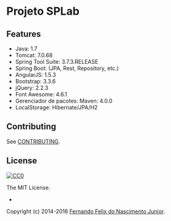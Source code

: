 # Projeto SPLab

## Features

- Java: 1.7
- Tomcat: 7.0.68
- Spring Tool Suite: 3.7.3.RELEASE
- Spring Boot: (JPA, Rest, Repository, etc.)
- AngularJS: 1.5.3
- Bootstrap: 3.3.6
- jQuery: 2.2.3
- Font Awesome: 4.6.1
- Gerenciador de pacotes: Maven: 4.0.0
- LocalStorage: Hibernate/JPA/H2

## Contributing

See [CONTRIBUTING](/CONTRIBUTING.md).

## License

[![CC0](https://i.creativecommons.org/l/by-nc-sa/4.0/88x31.png)](https://creativecommons.org/licenses/by-nc-sa/4.0/)

The MIT License.

-

Copyright (c) 2014-2016 [Fernando Felix do Nascimento Junior](https://github.com/fernandojunior/).
